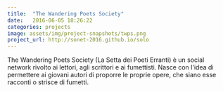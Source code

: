 ```yaml
---
title:  "The Wandering Poets Society"
date:   2016-06-05 18:26:22
categories: projects
image: assets/img/project-snapshots/twps.png
project_url: http://sonet-2016.github.io/solo
---
```


The Wandering Poets Society (La Setta dei Poeti Erranti) &egrave; un social network rivolto ai lettori, agli scrittori e ai fumettisti. Nasce con l'idea di permettere ai giovani autori di proporre le proprie opere, che siano esse racconti o strisce di fumetti.
